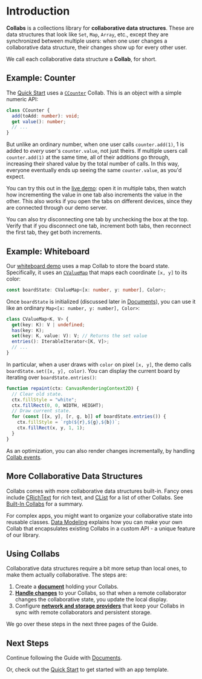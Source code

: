 # Introduction

**Collabs** is a collections library for **collaborative data structures**. These are data structures that look like `Set`, `Map`, `Array`, etc., except they are synchronized between multiple users: when one user changes a collaborative data structure, their changes show up for every other user.

We call each collaborative data structure a **Collab**, for short.

## Example: Counter

The [Quick Start](../quick_start.html) uses a [`CCounter`](../api/collabs/classes/CCounter.html) Collab. This is an object with a simple numeric API:

```ts
class CCounter {
  add(toAdd: number): void;
  get value(): number;
  // ...
}
```

But unlike an ordinary number, when one user calls `counter.add(1)`, 1 is added to _every_ user's `counter.value`, not just theirs. If multiple users call `counter.add(1)` at the same time, all of their additions go through, increasing their shared value by the total number of calls. In this way, everyone eventually ends up seeing the same `counter.value`, as you'd expect.

You can try this out in the [live demo](https://collabs-demos.herokuapp.com/counter/): open it in multiple tabs, then watch how incrementing the value in one tab also increments the value in the other. This also works if you open the tabs on different devices, since they are connected through our demo server.

You can also try disconnecting one tab by unchecking the box at the top. Verify that if you disconnect one tab, increment both tabs, then reconnect the first tab, they get both increments.

## Example: Whiteboard

Our [whiteboard demo](https://collabs-demos.herokuapp.com/whiteboard/) uses a map Collab to store the board state. Specifically, it uses an [`CValueMap`](../api/collabs/classes/CValueMap.html) that maps each coordinate `[x, y]` to its color:

```ts
const boardState: CValueMap<[x: number, y: number], Color>;
```

Once `boardState` is initialized (discussed later in [Documents](./documents.html#using-cruntime)), you can use it like an ordinary `Map<[x: number, y: number], Color>`:

```ts
class CValueMap<K, V> {
  get(key: K): V | undefined;
  has(key: K);
  set(key: K, value: V): V; // Returns the set value
  entries(): IterableIterator<[K, V]>;
  // ...
}
```

In particular, when a user draws with `color` on pixel `[x, y]`, the demo calls `boardState.set([x, y], color)`. You can display the current board by iterating over `boardState.entries()`:

```ts
function repaint(ctx: CanvasRenderingContext2D) {
  // Clear old state.
  ctx.fillStyle = "white";
  ctx.fillRect(0, 0, WIDTH, HEIGHT);
  // Draw current state.
  for (const [[x, y], [r, g, b]] of boardState.entries()) {
    ctx.fillStyle = `rgb(${r},${g},${b})`;
    ctx.fillRect(x, y, 1, 1);
  }
}
```

As an optimization, you can also render changes incrementally, by handling [Collab events](./handling_changes.html#collab-events).

## More Collaborative Data Structures

Collabs comes with more collaborative data structures built-in. Fancy ones include [CRichText](../api/collabs/classes/CRichText.html) for rich text, and [CList](../api/collabs/classes/CList.html) for a list of other Collabs. See [Built-In Collabs](./built_in_collabs.html) for a summary.

For complex apps, you might want to organize your collaborative state into reusable classes. [Data Modeling](./data_modeling) explains how you can make your own Collab that encapsulates existing Collabs in a custom API - a unique feature of our library.

## Using Collabs

Collaborative data structures require a bit more setup than local ones, to make them actually collaborative. The steps are:

1. Create a [**document**](./documents.html) holding your Collabs.
2. [**Handle changes**](./handling_changes.html) to your Collabs, so that when a remote collaborator changes the collaborative state, you update the local display.
3. Configure [**network and storage providers**](./providers.html) that keep your Collabs in sync with remote collaborators and persistent storage.

We go over these steps in the next three pages of the Guide.

## Next Steps

Continue following the Guide with [Documents](./documents.html).

Or, check out the [Quick Start](../quick_start.html) to get started with an app template.
